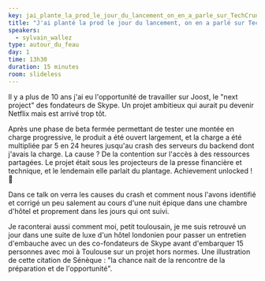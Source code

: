 ```yaml
---
key: jai_plante_la_prod_le_jour_du_lancement_on_en_a_parle_sur_TechCrunch_et_dans_le_Financial_Times
title: "J'ai planté la prod le jour du lancement, on en a parlé sur TechCrunch et dans le Financial Times"
speakers:
  - sylvain_wallez
type: autour_du_feau
day: 1
time: 13h30
duration: 15 minutes
room: slideless
---
```


Il y a plus de 10 ans j'ai eu l'opportunité de travailler sur Joost, le "next project" des fondateurs de Skype. Un projet ambitieux qui aurait pu devenir Netflix mais est arrivé trop tôt.

Après une phase de beta fermée permettant de tester une montée en charge progressive, le produit a été ouvert largement, et la charge a été multipliée par 5 en 24 heures jusqu'au crash des serveurs du backend dont j'avais la charge. La cause ? De la contention sur l'accès à des ressources partagées. Le projet était sous les projecteurs de la presse financière et technique, et le lendemain elle parlait du plantage. Achievement unlocked ! 🎉

Dans ce talk on verra les causes du crash et comment nous l'avons identifié et corrigé un peu salement au cours d'une nuit épique dans une chambre d'hôtel et proprement dans les jours qui ont suivi.

Je raconterai aussi comment moi, petit toulousain, je me suis retrouvé un jour dans une suite de luxe d'un hôtel londonien pour passer un entretien d'embauche avec un des co-fondateurs de Skype avant d'embarquer 15 personnes avec moi à Toulouse sur un projet hors normes. Une illustration de cette citation de Sénèque : "la chance nait de la rencontre de la préparation et de l'opportunité".